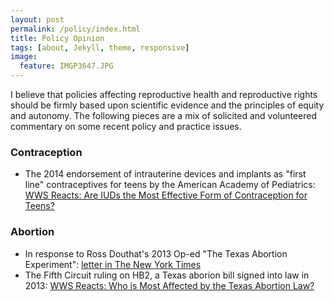 ```yaml
---
layout: post
permalink: /policy/index.html
title: Policy Opinion 
tags: [about, Jekyll, theme, responsive]
image:
  feature: IMGP3647.JPG
---
```


I believe that policies affecting reproductive health and reproductive
rights should be firmly based upon scientific evidence and the
principles of equity and autonomy. The following pieces are a mix of solicited and volunteered commentary on some recent policy and practice
issues.

### Contraception

* The 2014 endorsement of intrauterine devices and implants as "first line"
  contraceptives for teens by the American Academy of Pediatrics:
 [WWS Reacts: Are IUDs the Most Effective Form of Contraception for Teens?](http://wws.princeton.edu/news-and-events/news/item/wws-reacts-are-iuds-most-effective-form-contraception-teens)  

### Abortion

* In response to Ross Douthat's 2013 Op-ed "The Texas Abortion
  Experiment": [letter in The New York Times](http://www.nytimes.com/2013/07/26/opinion/abortion-laws-in-texas-and-ireland.html?ref=todayspaper&_r=0)  
* The Fifth Circuit ruling on HB2, a Texas aborion bill signed into
  law in 2013: [WWS Reacts: Who is Most Affected by the Texas Abortion Law?](http://wws.princeton.edu/news-and-events/news/item/wws-reacts-who-most-affected-texas-abortion-law)

